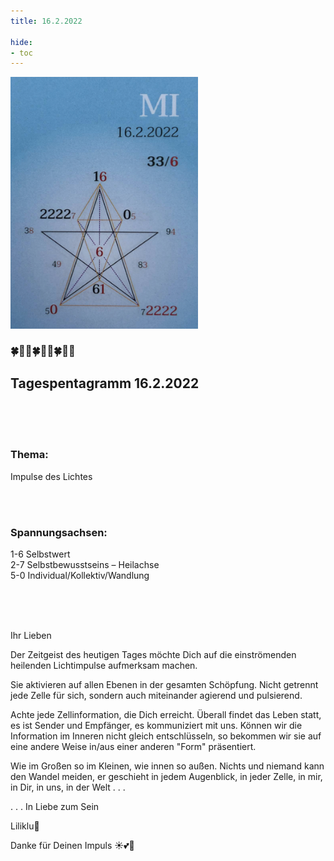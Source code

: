 ```yaml
---
title: 16.2.2022

hide:
- toc
---
```



<style>
img {
  width: 300px;
  max-width: 99%
}
</style>

![](../img/2022-02-16.png)

### 🍀🦋💚🍀🦋💚🍀🦋💚

## **Tagespentagramm 16.2.2022**
<br><br><br>
### **Thema:**
Impulse des Lichtes

<br><br>
### **Spannungsachsen:**
1-6 Selbstwert  
2-7 Selbstbewusstseins – Heilachse  
5-0 Individual/Kollektiv/Wandlung

<br><br><br>

Ihr Lieben

Der Zeitgeist des heutigen Tages möchte Dich auf die einströmenden heilenden Lichtimpulse aufmerksam machen.

Sie aktivieren auf allen Ebenen in der gesamten Schöpfung. Nicht getrennt jede Zelle für sich, sondern auch miteinander agierend und pulsierend.

Achte jede Zellinformation, die Dich erreicht. Überall findet das Leben statt, es ist Sender und Empfänger, es kommuniziert mit uns. Können wir die Information im Inneren nicht gleich entschlüsseln, so bekommen wir sie auf eine andere Weise in/aus einer anderen "Form" präsentiert.

Wie im Großen so im Kleinen, wie innen so außen. Nichts und niemand kann den Wandel meiden, er geschieht in jedem Augenblick, in jeder Zelle, in mir, in Dir, in uns, in der Welt . . .

. . . In Liebe zum Sein

Liliklu🦋

Danke für Deinen Impuls ☀️💕🌷
